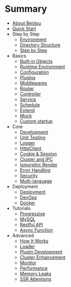 # Summary

* [About Beidou](README.md)
* [Quick Start](en/quick-start/quick-start.md)
* Step by Step
   * [Environment](en/quick-start/prepare-environment.md)  
   * [Directory Structure](en/quick-start/directory-struct.md)  
   * [Step by Step](en/quick-start/step-by-step.md)
* Basics
   * [Built-in Objects](en/basic/objects.md)
   * [Runtime Environment](en/basic/env.md)
   * [Configuration](en/basic/config.md)
   * [Plugins](en/basic/plugins.md)
   * [Middlewares](en/basic/middleware.md)
   * [Router](en/basic/router.md)
   * [Controller](en/basic/controller.md)
   * [Service](en/basic/service.md)
   * [Schedule](en/basic/schedule.md)
   * [Extend](en/basic/extend.md)
   * [Mock](en/basic/Mock.md)
   * [Custom startup](en/basic/app-start.md)
* Core
   * [Development](en/core/development.md)
   * [Unit Testing](en/core/unittest.md)
   * [Logger](en/core/logger.md)
   * [HttpClient](en/core/http-client.md)
   * [Cookie & Session](en/core/cookie-and-session.md)
   * [Cluster and IPC](en/core/cluster-and-ipc.md)
   * [Ismorphic Render](en/core/isomorphic-render.md)
   * [Error Handling](en/core/error-handling.md)
   * [Security](en/core/security.md)
   * [Multi-language](en/core/i18n.md)
* Deployment
    * [Deployment](en/deployment/deployment.md)
    * [DevOps](en/deployment/devops.md)
    * [Docker](en/deployment/docker.md)
* Tutorials
    * [Progressive](en/tutorials/progressive.md)
    * [MySQL](en/tutorials/mysql.md)
    * [Restful API](en/tutorials/restful.md)
    * [Async Function](en/tutorials/async-function.md)
* Advanced
    * [How It Works](en/advanced/architecture.md)
    * [Loader](en/advanced/loader.md)
    * [Plugin Development](en/advanced/plugin.md)
    * [Cluster Enhancement](en/advanced/cluster-enhancement.md)
    * [Monitor](en/advanced/monitor.md)
    * [Performance](en/advanced/performance.md)  
    * [Memory Leaks](en/advanced/oom.md)
    * [SSR Attentions](en/advanced/attentions.md)
